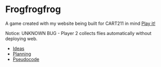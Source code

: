 # Frogfrogfrog

A game created with my website being built for CART211 in mind
[Play it!](https://pippinbarr.github.io/cart253-examples/topics/making/frogfrogfrog/index.html)


Notice: UNKNOWN BUG - Player 2 collects flies automatically without deploying web. 

- [Ideas](./ideas.md)
- [Planning](./planning.md)
- [Pseudocode](./pseudocode.md)

